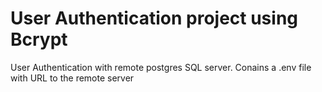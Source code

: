 # User Authentication project using Bcrypt 

User Authentication with remote postgres SQL server. Conains a .env file with URL to the remote server

